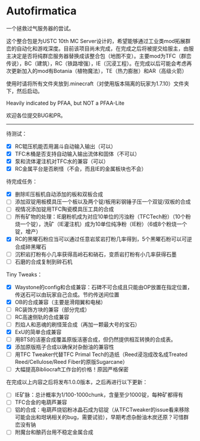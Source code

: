 # Autofirmatica
一个拯救过气服务器的尝试。

这个整合包是为USTC 10th MC Server设计的，希望能够通过工业类mod拓展群峦的自动化和游戏深度。目前该项目尚未完成，在完成之后将被提交给服主，由服主决定是否将纯群峦服务器替换成该整合包（地图不变）。主要mod为TFC（群峦传说），BC（建筑），RC（铁路增强），IE（沉浸工程）。在完成以后可能会考虑再次更新加入的mod有Botania（植物魔法），TE（热力膨胀）和AR（高级火箭）

使用时请将所有文件夹放到.minecraft（对使用版本隔离的玩家为1.7.10）文件夹下，然后启动。

Heavily indicated by PFAA, but NOT a PFAA-Lite

欢迎各位提交BUG和PR。

----

待测试：
- [x] RC辊压机能否用漏斗自动输入输出（可以）
- [x] TFC木桶是否支持自动输入输出流体和固体（不可以）
- [x] 泵和流体灌注机对TFC水的兼容（可以）
- [x] RC金属平台是否刷怪（不会，而且IE的金属板块也不会）

待完成任务：

- [x] 删除IE压板机自动添加的板和双板合成
- [ ] 添加双锭用板模具压一个板以及两个锭/板用彩钢锤子压一个双锭/双板的合成
- [ ] 视情况添加锭用TFC陶瓷模具压工具的合成
- [ ] 所有矿物的处理：IE磨粉机成为对应10单位的污浊粉（TFCTech粉）（10个粉烧一个锭），洗矿（IE灌注机）成为10单位纯净粉（IE粉）（6或8个粉烧一个锭，增产）
- [x] RC的黑曜石粉应当可以通过任意岩浆岩打粉几率得到，5个黑曜石粉可以可逆合成碎黑曜石
- [ ] 沉积岩打粉有小几率获得高岭石和硝石，变质岩打粉有小几率获得石墨
- [ ] 石磨的合成复制到碎石机

Tiny Tweaks：
- [x] Waystone的config和合成兼容：石碑不可合成且只能由OP放置在指定位置，传送石可以由玩家自己合成。节约传送间位置
- [x] OB的合成兼容（主要是滑翔翼和电梯）
- [ ] RC装饰方块的兼容（部分完成）
- [ ] RC高速侧轨的合成兼容
- [ ] 烈焰人和恶魂的刷怪笼合成（再加一颗最大号的宝石）
- [x] ExU的简单合成兼容
- [ ] 用BTS的活塞合成覆盖原版活塞合成，但仍然提供相互转换的合成表。
- [x] 添加原版瓶子合成以确保对杂酚油的兼容性
- [ ] 用TFC Tweaker代替TFC Primal Tech的造纸（Reed浸泡成改名成Treated Reed/Cellulose/Reed Fiber的原版Sugarcane）
- [ ] 大幅提高Bibliocraft工作台的价格！原因严格保密

在完成以上内容之后将发布1.0.0版本，之后再进行以下更新：
- [ ] IE矿脉：总计概率为1/100-1000chunk，含量至少1000锭，每种矿都得有
- [ ] TFC合金的电葫芦兼容
- [ ] 铝的合成：电葫芦烧铝粉冰晶石成为铝锭（从TFCTweaker的issue看来移除可能会出和坩埚相关的bug，需要试验），早期考虑杂酚油木炭还原？可惜群峦没有钠
- [ ] 附魔台和酿药台用不稳定金属合成
